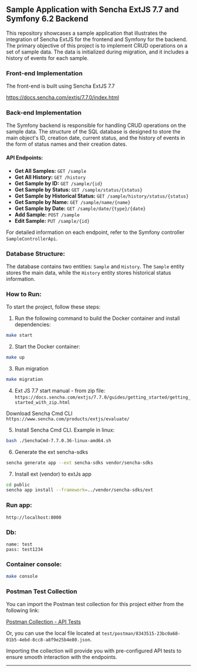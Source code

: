 ## Sample Application with Sencha ExtJS 7.7 and Symfony 6.2 Backend

This repository showcases a sample application that illustrates the integration of Sencha ExtJS for the frontend and Symfony for the backend. The primary objective of this project is to implement CRUD operations on a set of sample data. The data is initialized during migration, and it includes a history of events for each sample.

### Front-end Implementation

The front-end is built using Sencha ExtJS 7.7

https://docs.sencha.com/extjs/7.7.0/index.html


### Back-end Implementation

The Symfony backend is responsible for handling CRUD operations on the sample data. The structure of the SQL database is designed to store the main object's ID, creation date, current status, and the history of events in the form of status names and their creation dates.

#### API Endpoints:

- **Get All Samples:** `GET /sample`
- **Get All History:** `GET /history`
- **Get Sample by ID:** `GET /sample/{id}`
- **Get Sample by Status:** `GET /sample/status/{status}`
- **Get Sample by Historical Status:** `GET /sample/history/status/{status}`
- **Get Sample by Name:** `GET /sample/name/{name}`
- **Get Sample by Date:** `GET /sample/date/{type}/{date}`
- **Add Sample:** `POST /sample`
- **Edit Sample:** `PUT /sample/{id}`

For detailed information on each endpoint, refer to the Symfony controller `SampleControllerApi`.

### Database Structure:

The database contains two entities: `Sample` and `History`. The `Sample` entity stores the main data, while the `History` entity stores historical status information.

### How to Run:

To start the project, follow these steps:

1. Run the following command to build the Docker container and install dependencies:
```bash
make start
```

2. Start the Docker container:
```bash
make up
```

3. Run migration
```bash
make migration
```

4. Ext JS 7.7 start manual - from zip file:
```https://docs.sencha.com/extjs/7.7.0/guides/getting_started/getting_started_with_zip.html```

Download Sencha Cmd CLI
```https://www.sencha.com/products/extjs/evaluate/```

5. Install Sencha Cmd CLI. Example in linux:
```bash
bash ./SenchaCmd-7.7.0.36-linux-amd64.sh
```

6. Generate the ext sencha-sdks
```bash
sencha generate app --ext sencha-sdks vendor/sencha-sdks
```
7. Install ext (vendor) to extJs app
```bash
cd public
sencha app install --framework=../vendor/sencha-sdks/ext
```

### Run app:

```plaintext
http://localhost:8000
```

### Db:
```
name: test
pass: test1234
```

### Container console:
```bash
make console
```


### Postman Test Collection

You can import the Postman test collection for this project either from the following link:

[Postman Collection - API Tests](https://api.postman.com/collections/8343515-23bc0a68-01b5-4ebd-8cc8-a8f9e25b4e80?access_key=PMAT-01HH8BBXWW1NFGZ2ZMF7YCRQVY)

Or, you can use the local file located at `test/postman/8343515-23bc0a68-01b5-4ebd-8cc8-a8f9e25b4e80.json`.

Importing the collection will provide you with pre-configured API tests to ensure smooth interaction with the endpoints.

---

